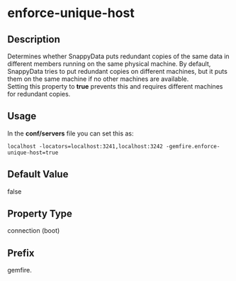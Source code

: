 # enforce-unique-host

## Description

Determines whether SnappyData puts redundant copies of the same data in different members running on the same physical machine. By default, SnappyData tries to put redundant copies on different machines, but it puts them on the same machine if no other machines are available. </br>
Setting this property to **true** prevents this and requires different machines for redundant copies.

## Usage

In the **conf/servers** file you can set this as:

```pre
localhost -locators=localhost:3241,localhost:3242 -gemfire.enforce-unique-host=true
```

## Default Value

false

## Property Type

connection (boot)

## Prefix

gemfire.

